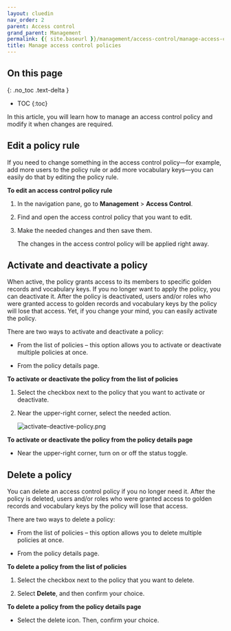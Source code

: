 ```yaml
---
layout: cluedin
nav_order: 2
parent: Access control
grand_parent: Management
permalink: {{ site.baseurl }}/management/access-control/manage-access-control-policies
title: Manage access control policies
---
```

## On this page
{: .no_toc .text-delta }
- TOC
{:toc}

In this article, you will learn how to manage an access control policy and modify it when changes are required.

## Edit a policy rule

If you need to change something in the access control policy—for example, add more users to the policy rule or add more vocabulary keys—you can easily do that by editing the policy rule.

**To edit an access control policy rule**

1. In the navigation pane, go to **Management** > **Access Control**.

1. Find and open the access control policy that you want to edit.

1. Make the needed changes and then save them.

    The changes in the access control policy will be applied right away.

## Activate and deactivate a policy

When active, the policy grants access to its members to specific golden records and vocabulary keys. If you no longer want to apply the policy, you can deactivate it. After the policy is deactivated, users and/or roles who were granted access to golden records and vocabulary keys by the policy will lose that access. Yet, if you change your mind, you can easily activate the policy.

There are two ways to activate and deactivate a policy:

- From the list of policies – this option allows you to activate or deactivate multiple policies at once.

- From the policy details page.

**To activate or deactivate the policy from the list of policies**

1. Select the checkbox next to the policy that you want to activate or deactivate.

1. Near the upper-right corner, select the needed action.

    ![activate-deactive-policy.png](../../assets/images/management/access-control/activate-deactive-policy.png)

**To activate or deactivate the policy from the policy details page**

- Near the upper-right corner, turn on or off the status toggle.

## Delete a policy

You can delete an access control policy if you no longer need it. After the policy is deleted, users and/or roles who were granted access to golden records and vocabulary keys by the policy will lose that access.

There are two ways to delete a policy:

- From the list of policies – this option allows you to delete multiple policies at once.

- From the policy details page.

**To delete a policy from the list of policies**

1. Select the checkbox next to the policy that you want to delete.

1. Select **Delete**, and then confirm your choice.

**To delete a policy from the policy details page**

- Select the delete icon. Then, confirm your choice.